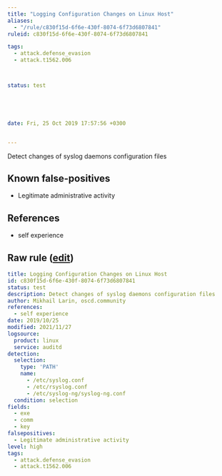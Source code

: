 ```yaml
---
title: "Logging Configuration Changes on Linux Host"
aliases:
  - "/rule/c830f15d-6f6e-430f-8074-6f73d6807841"
ruleid: c830f15d-6f6e-430f-8074-6f73d6807841

tags:
  - attack.defense_evasion
  - attack.t1562.006



status: test





date: Fri, 25 Oct 2019 17:57:56 +0300


---
```


Detect changes of syslog daemons configuration files

<!--more-->


## Known false-positives

* Legitimate administrative activity



## References

* self experience


## Raw rule ([edit](https://github.com/SigmaHQ/sigma/edit/master/rules/linux/auditd/lnx_auditd_logging_config_change.yml))
```yaml
title: Logging Configuration Changes on Linux Host
id: c830f15d-6f6e-430f-8074-6f73d6807841
status: test
description: Detect changes of syslog daemons configuration files
author: Mikhail Larin, oscd.community
references:
  - self experience
date: 2019/10/25
modified: 2021/11/27
logsource:
  product: linux
  service: auditd
detection:
  selection:
    type: 'PATH'
    name:
      - /etc/syslog.conf
      - /etc/rsyslog.conf
      - /etc/syslog-ng/syslog-ng.conf
  condition: selection
fields:
  - exe
  - comm
  - key
falsepositives:
  - Legitimate administrative activity
level: high
tags:
  - attack.defense_evasion
  - attack.t1562.006

```
